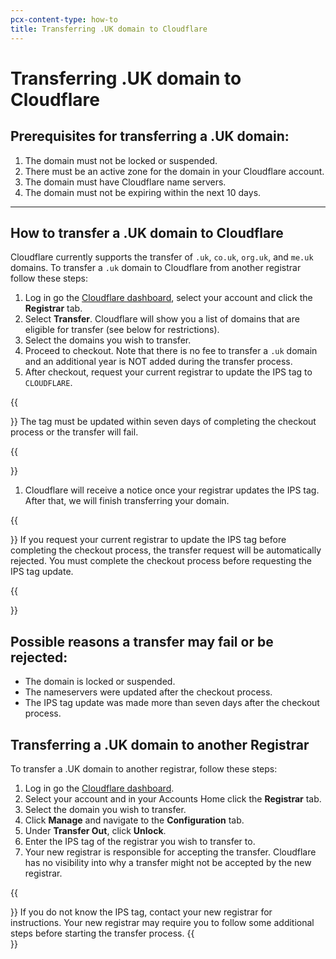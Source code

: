 ```yaml
---
pcx-content-type: how-to
title: Transferring .UK domain to Cloudflare
---
```


# Transferring .UK domain to Cloudflare

## Prerequisites for transferring a .UK domain:

1.  The domain must not be locked or suspended.
2.  There must be an active zone for the domain in your Cloudflare account.
3.  The domain must have Cloudflare name servers.
4.  The domain must not be expiring within the next 10 days.

---

## How to transfer a .UK domain to Cloudflare

Cloudflare currently supports the transfer of `.uk`, `co.uk`, `org.uk`, and `me.uk` domains. To transfer a `.uk` domain to Cloudflare from another registrar follow these steps:

1.  Log in go the [Cloudflare dashboard](https://dash.cloudflare.com/), select your account and click the **Registrar** tab.
2.  Select **Transfer**. Cloudflare will show you a list of domains that are eligible for transfer (see below for restrictions).
3.  Select the domains you wish to transfer.
4.  Proceed to checkout. Note that there is no fee to transfer a `.uk` domain and an additional year is NOT added during the transfer process.
5.  After checkout, request your current registrar to update the IPS tag to `CLOUDFLARE`.

{{<Aside type="note">}}
The tag must be updated within seven days of completing the checkout process or the transfer will fail.

{{</Aside>}}

1.  Cloudflare will receive a notice once your registrar updates the IPS tag. After that, we will finish transferring your domain.

{{<Aside type="warning" header="Warning">}}
If you request your current registrar to update the IPS tag before completing the checkout process, the transfer request will be automatically rejected. You must complete the checkout process before requesting the IPS tag update.

{{</Aside>}}

## Possible reasons a transfer may fail or be rejected:

- The domain is locked or suspended.
- The nameservers were updated after the checkout process.
- The IPS tag update was made more than seven days after the checkout process.

## Transferring a .UK domain to another Registrar

To transfer a .UK domain to another registrar, follow these steps:

1.  Log in go the [Cloudflare dashboard](https://dash.cloudflare.com/).
2.  Select your account and in your Accounts Home click the **Registrar** tab.
3.  Select the domain you wish to transfer.
4.  Click **Manage** and navigate to the **Configuration** tab.
5.  Under **Transfer Out**, click **Unlock**.
6.  Enter the IPS tag of the registrar you wish to transfer to.
7.  Your new registrar is responsible for accepting the transfer. Cloudflare has no visibility into why a transfer might not be accepted by the new registrar.

{{<Aside type="note">}}
If you do not know the IPS tag, contact your new registrar for instructions. Your new registrar may require you to follow some additional steps before starting the transfer process.
{{</Aside>}}
